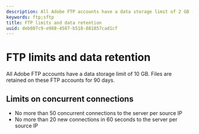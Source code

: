 ```yaml
---
description: All Adobe FTP accounts have a data storage limit of 2 GB (or 63 files). Files are retained on these FTP accounts for 90 days.
keywords: ftp;sftp
title: FTP limits and data retention
uuid: deb807c9-e988-4587-b518-881857cad1cf
---
```


# FTP limits and data retention

All Adobe FTP accounts have a data storage limit of 10 GB. Files are retained on these FTP accounts for 90 days.

## Limits on concurrent connections

* No more than 50 concurrent connections to the server per source IP
* No more than 20 new connections in 60 seconds to the server per source IP
